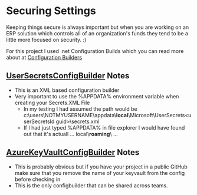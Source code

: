 # Securing Settings 
Keeping things secure is always important but when you are working on an ERP solution which controls all of an organization's funds they tend to be a little more focused on security. :)

For this project I used .net Configuration Builds which you can read more about at [Configuration Builders](https://github.com/aspnet/MicrosoftConfigurationBuilders/blob/master/README.md)

## [UserSecretsConfigBuilder](https://github.com/aspnet/MicrosoftConfigurationBuilders/blob/master/README.md#usersecretsconfigbuilder) Notes 

- This is an XML based configuration builder
- Very important to use the %APPDATA% environment variable when creating your Secrets.XML File
  - In my testing I had assumed the path would be c:\users\NOTMYUSERNAME\appdata\\**local**\\Microsoft\UserSecrets\<userSecretsId guid>\secrets.xml
  - If I had just typed %APPDATA% in file explorer I would have found out that it's actuall ...  local\\**roaming**\\ ...

## [AzureKeyVaultConfigBuilder](https://github.com/aspnet/MicrosoftConfigurationBuilders/blob/master/README.md#azurekeyvaultconfigbuilder) Notes

- This is probably obvious but if you have your project in a public GitHub make sure that you remove the name of your keyvault from the config before checking in
- This is the only configbuilder that can be shared across teams.
